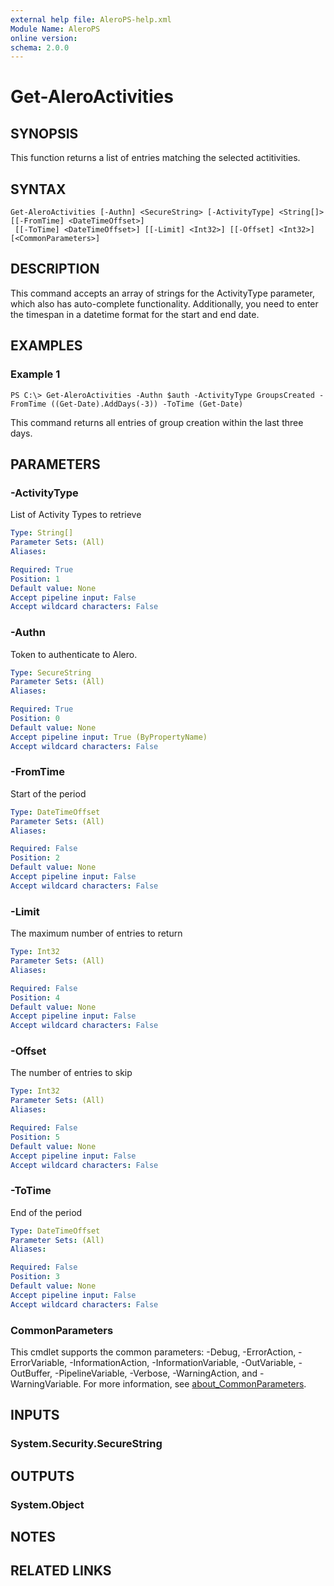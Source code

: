 ```yaml
---
external help file: AleroPS-help.xml
Module Name: AleroPS
online version:
schema: 2.0.0
---
```


# Get-AleroActivities

## SYNOPSIS
This function returns a list of entries matching the selected actitivities.

## SYNTAX

```
Get-AleroActivities [-Authn] <SecureString> [-ActivityType] <String[]> [[-FromTime] <DateTimeOffset>]
 [[-ToTime] <DateTimeOffset>] [[-Limit] <Int32>] [[-Offset] <Int32>] [<CommonParameters>]
```

## DESCRIPTION
This command accepts an array of strings for the ActivityType parameter, which also has auto-complete functionality.
Additionally, you need to enter the timespan in a datetime format for the start and end date.

## EXAMPLES

### Example 1
```
PS C:\> Get-AleroActivities -Authn $auth -ActivityType GroupsCreated -FromTime ((Get-Date).AddDays(-3)) -ToTime (Get-Date)
```

This command returns all entries of group creation within the last three days.

## PARAMETERS

### -ActivityType
List of Activity Types to retrieve

```yaml
Type: String[]
Parameter Sets: (All)
Aliases:

Required: True
Position: 1
Default value: None
Accept pipeline input: False
Accept wildcard characters: False
```

### -Authn
Token to authenticate to Alero.

```yaml
Type: SecureString
Parameter Sets: (All)
Aliases:

Required: True
Position: 0
Default value: None
Accept pipeline input: True (ByPropertyName)
Accept wildcard characters: False
```

### -FromTime
Start of the period

```yaml
Type: DateTimeOffset
Parameter Sets: (All)
Aliases:

Required: False
Position: 2
Default value: None
Accept pipeline input: False
Accept wildcard characters: False
```

### -Limit
The maximum number of entries to return

```yaml
Type: Int32
Parameter Sets: (All)
Aliases:

Required: False
Position: 4
Default value: None
Accept pipeline input: False
Accept wildcard characters: False
```

### -Offset
The number of entries to skip

```yaml
Type: Int32
Parameter Sets: (All)
Aliases:

Required: False
Position: 5
Default value: None
Accept pipeline input: False
Accept wildcard characters: False
```

### -ToTime
End of the period

```yaml
Type: DateTimeOffset
Parameter Sets: (All)
Aliases:

Required: False
Position: 3
Default value: None
Accept pipeline input: False
Accept wildcard characters: False
```

### CommonParameters
This cmdlet supports the common parameters: -Debug, -ErrorAction, -ErrorVariable, -InformationAction, -InformationVariable, -OutVariable, -OutBuffer, -PipelineVariable, -Verbose, -WarningAction, and -WarningVariable. For more information, see [about_CommonParameters](http://go.microsoft.com/fwlink/?LinkID=113216).

## INPUTS

### System.Security.SecureString
## OUTPUTS

### System.Object
## NOTES

## RELATED LINKS
